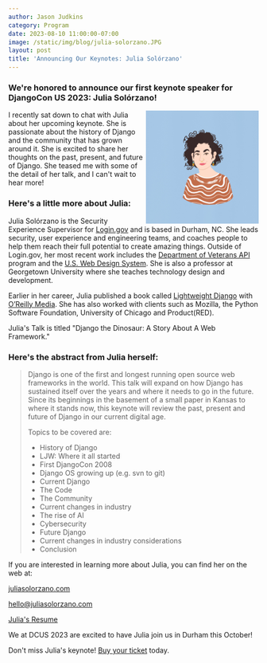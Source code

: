 ```yaml
---
author: Jason Judkins
category: Program
date: 2023-08-10 11:00:00-07:00
image: /static/img/blog/julia-solorzano.JPG
layout: post
title: 'Announcing Our Keynotes: Julia Solórzano'
---
```


### We're honored to announce our first keynote speaker for DjangoCon US 2023: Julia Solórzano!

<img src="/static/img/blog/julia-solorzano.JPG" alt="Photo of Julia Solórzano" style="width:45%; display:block; float:right;" />

I recently sat down to chat with Julia about her upcoming keynote. She is passionate about the history of Django and the community that has grown around it. She is excited to share her thoughts on the past, present, and future of Django. She teased me with some of the detail of her talk, and I can't wait to hear more!

### Here's a little more about Julia:

Julia Solórzano is the Security Experience Supervisor for [Login.gov](https://login.gov/) and is based in Durham, NC. She leads security, user experience and engineering teams, and coaches people to help them reach their full potential to create amazing things. Outside of Login.gov, her most recent work includes the [Department of Veterans API](https://developer.va.gov/) program and the [U.S. Web Design System](https://designsystem.digital.gov/). She is also a professor at Georgetown University where she teaches technology design and development.

Earlier in her career, Julia published a book called [Lightweight Django](https://www.oreilly.com/library/view/lightweight-django/9781491946275/) with [O’Reilly Media](https://www.oreilly.com/). She has also worked with clients such as Mozilla, the Python Software Foundation, University of Chicago and Product(RED).


Julia's Talk is titled "Django the Dinosaur: A Story About A Web Framework." 

### Here's the abstract from Julia herself:
 
> Django is one of the first and longest running open source web frameworks in the world. This talk will expand on how Django has sustained itself over the years and where it needs to go in the future. Since its beginnings in the basement of a small paper in Kansas to where it stands now, this keynote will review the past, present and future of Django in our current digital age. 
>
> Topics to be covered are:
> - History of Django
> - LJW: Where it all started
> - First DjangoCon 2008
> - Django OS growing up (e.g. svn to git) 
> - Current Django
> - The Code
> - The Community
> - Current changes in industry
> - The rise of AI
> - Cybersecurity
> - Future Django
> - Current changes in industry considerations
> - Conclusion


If you are interested in learning more about Julia, you can find her on the web at:

[juliasolorzano.com](https://juliaelman.com/)

[hello@juliasolorzano.com](mailto:hello@juliasolorzano.com)

[Julia's Resume](https://docs.google.com/document/d/1H1zzX3LqO5IPQk0h22jSTjSOq8sXRRRpp65OtGSUJqQ/edit)

We at DCUS 2023 are excited to have Julia join us in Durham this October!

Don't miss Julia's keynote! [Buy your ticket]({{site.ticket_link}}) today.
